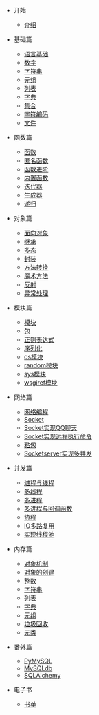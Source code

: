 <!-- docs/_sidebar.md -->

* 开始

  * [介绍](/README.md)

* 基础篇

  * [语言基础](/basic/language-basic.md)
  * [数字](/basic/number.md)
  * [字符串](/basic/string.md)
  * [元组](/basic/tuple.md)
  * [列表](/basic/list.md)
  * [字典](/basic/dict.md)
  * [集合](/basic/set.md)
  * [字符编码](/basic/character-code.md)
  * [文件](/basic/io.md)

* 函数篇

  * [函数](/function/function-basic.md)
  * [匿名函数](/function/lambda.md)
  * [函数进阶](/function/function-advanced.md)
  * [内置函数](/function/built-in-function.md)
  * [迭代器](/function/iterator.md)
  * [生成器](/function/generator.md)
  * [递归](/function/recursion.md)

* 对象篇

  * [面向对象](/objects/oop.md)
  * [继承](/objects/inherit.md)
  * [多态](/objects/polymorphic.md)
  * [封装](/objects/encapsulation.md)
  * [方法转换](/objects/method-conversion.md)
  * [魔术方法](/objects/magic-method.md)
  * [反射](/objects/reflex.md)
  * [异常处理](/objects/exception.md)

* 模块篇

  * [模块](/module/module.md)
  * [包](/module/package.md)
  * [正则表达式](/module/re.md)
  * [序列化](/module/serialize.md)
  * [os模块](/module/os.md)
  * [random模块](/module/random.md)
  * [sys模块](/module/sys.md)
  * [wsgiref模块](/module/wsgiref.md)

* 网络篇

  * [网络编程](/network/network.md)
  * [Socket](/network/socket.md)
  * [Socket实现QQ聊天](/network/socket-qq.md)
  * [Socket实现远程执行命令](/network/socket-remote-command-execution.md)
  * [粘包](/network/packet-splicing.md)
  * [Socketserver实现多并发](/network/socketserver.md)

* 并发篇

  * [进程与线程](/concurrent/process-and-thread.md)
  * [多线程](/concurrent/threading.md)
  * [多进程](/concurrent/multiprocessing.md)
  * [多进程与回调函数](/concurrent/multiprocessing-and-callback.md)
  * [协程](/concurrent/coroutine.md)
  * [IO多路复用](/concurrent/io-select.md)
  * [实现线程池](/concurrent/thread-pool.md)

* 内存篇

  * [对象机制](/memory/object.md)
  * [对象的创建](/memory/object-create.md)
  * [整数](/memory/int.md)
  * [字符串](/memory/str.md)
  * [列表](/memory/list.md)
  * [字典](/memory/dict.md)
  * [元组](/memory/tuple.md)
  * [垃圾回收](/memory/gc.md)
  * [元类](/memory/metaclass.md)

* 番外篇

  * [PyMySQL](/expand/object.md)
  * [MySQLdb](/expand/object-create.md)
  * [SQLAlchemy](/expand/int.md)

* 电子书

  * [书单](/book/book-list.md)